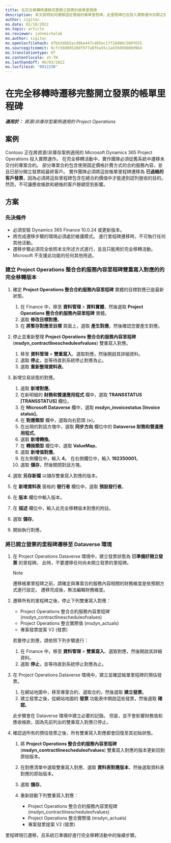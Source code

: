 ```yaml
---
title: 在完全移轉時遷移完整開立發票的帳單里程碑
description: 本文說明如何遷移固定價格的帳單里程碑，此里程碑已在投入實際運作日期之前向客戶開立未交付專案合約的發票。
author: sigitac
ms.date: 01/10/2022
ms.topic: article
ms.reviewer: johnmichalak
ms.author: sigitac
ms.openlocfilehash: d7bb3dbb5acd9be447c405ec17f18d00c500f655
ms.sourcegitcommit: 6cfc50d89528df977a8f6a55c1ad39d99800d9b4
ms.translationtype: HT
ms.contentlocale: zh-TW
ms.lasthandoff: 06/03/2022
ms.locfileid: "8912230"
---
```

# <a name="migrate-fully-invoiced-billing-milestones-at-cutover"></a>在完全移轉時遷移完整開立發票的帳單里程碑

_**適用於：** 資源/非庫存型案例適用的 Project Operations_

## <a name="scenario"></a>案例

Contoso 正在將資源/非庫存案例適用的 Microsoft Dynamics 365 Project Operations 投入實際運作。 在完全移轉活動中，實作團隊必須從舊系統中遷移未交付的專案合約。 部分專案合約包含使用固定價格計費方式的合約服務內容，並且已部分開立發票給最終客戶。 實作團隊必須將這些帳單里程碑遷移為 **已過帳的客戶發票**，因為必須將這些里程碑包含在總合約價值中才能達到認列營收的目的。 然而，不可讓應收帳款和總帳的客戶餘額受到影響。

## <a name="solution"></a>方案

### <a name="prerequisites"></a>先決條件

- 必須安裝 Dynamics 365 Finance 10.0.24 或更新版本。
- 將完成遷移步驟的環境必須處於維護模式。 進行里程碑遷移時，不可執行任何其他活動。
- 遷移步驟必須完全依照本文所述方式進行，並且只能用於完全移轉活動。 Microsoft 不支援此功能的任何其他用途。

### <a name="create-a-cutover-version-of-the-project-operations-integration-contract-line-milestones-dual-write-map"></a>建立 Project Operations 整合合約服務內容里程碑雙重寫入對應的的完全移轉版本 

1. 確定 **Project Operations 整合合約服務內容里程碑** 實體的目標對應已是最新狀態。 

    1. 在 Finance 中，移至 **資料管理** \> **資料實體**，然後選取 **Project Operations 整合合約服務內容里程碑** 實體。 
    2. 選取 **修改目標對應**。 
    3. 在 **將暫存對應至目標** 頁面上，選取 **產生對應**，然後確認您要產生對應。

2. 停止並重新整理 **Project Operations 整合合約服務內容里程碑** (**msdyn\_contractlinescheduleofvalues**) 雙重寫入對應。 

    1. 移至 **資料管理** \> **雙重寫入**、選取對應，然後開啟其詳細資料。 
    2. 選取 **停止**，並等待直到系統停止對應為止。 
    3. 選取 **重新整理資料表**。

3. 新增交易狀態的對應。

    1. 選取 **新增對應**。
    2. 在新明細的 **財務和營運應用程式** 欄中，選取 **TRANSSTATUS \[TRANSSTATUS\]** 欄位。
    3. 在 **Microsoft Dataverse** 欄中，選取 **msdyn\_invoicestatus \[Invoice status\]**。
    4. 在 **對應類型** 欄中，選取向右箭頭 (**\>**)。
    5. 在出現的對話方塊中，選取 **同步方向** 欄位中的 **Dataverse 財務和營運應用程式**。
    6. 選取 **新增轉換**。
    7. 在 **轉換類型** 欄位中，選取 **ValueMap**。
    8. 選取 **新增值對應**。
    9. 在左側欄位中，輸入 **4**。 在右側欄位中，輸入 **192350001**。 
    10. 選取 **儲存**，然後關閉對話方塊。

4. 選取 **另存新檔** 以儲存雙重寫入對應的版本。 
5. 在 **新增資料表** 窗格的 **發行者** 欄位中，選取 **預設發行者**。
6. 在 **版本** 欄位中輸入版本。
7. 在 **描述** 欄位中，輸入此完全移轉版本對應的附註。 
8. 選取 **儲存**。
9. 開始執行對應。

### <a name="migrate-invoiced-milestones-to-the-dataverse-environment"></a>將已開立發票的里程碑遷移至 Dataverse 環境

1. 在 Project Operations Dataverse 環境中，建立發票狀態為 **已準備好開立發票** 的里程碑。 此時，不要遷移任何尚未開立發票的里程碑。

    > [!NOTE]
    > 遷移帳單里程碑之前，請確定與專案合約服務內容相關的財務維度是依預期方式進行設定。 遷移完成後，無法編輯財務維度。

2. 遷移所有的里程碑之後，停止下列雙重寫入對應：

    - Project Operations 整合合約服務內容里程碑 (msdyn\_contractlinescheduleofvalues)
    - Project Operations 整合實際值 (msdyn\_actuals)
    - 專案發票提案 V2 (發票)

    若要停止對應，請依照下列步驟進行：

    1. 在 Finance 中，移至 **資料管理** \> **雙重寫入**、選取對應，然後開啟其詳細資料。
    2. 選取 **停止**，並等待直到系統停止對應為止。

3. 在 Project Operations Dataverse 環境中，建立並確認帳單里程碑的預估發票。 

    1. 在網站地圖中，移至專案合約、選取合約，然後選取 **建立發票**。
    2. 建立發票之後，從網站地圖的 **發票** 功能表中開啟這些發票，然後選取 **確認**。

    此步驟會在 Dataverse 環境中建立必要的記錄。 但是，並不會影響財務值和應收帳款，因為先前列出的雙重寫入對應已停止。

4. 確認過所有的預估發票之後，所有雙重寫入對應都會回復至其初始狀態。

    1. 將 **Project Operations 整合合約服務內容里程碑** (**msdyn\_contractlinescheduleofvalues**) 雙重寫入對應的版本更新回到原始版本。 
    2. 在對應清單中選取雙重寫入對應、選取 **資料表對應版本**，然後選取資料表對應的原始版本。
    3. 選取 **儲存**。
    4. 重新啟動下列雙重寫入對應：

        - Project Operations 整合合約服務內容里程碑 (msdyn\_contractlinescheduleofvalues)
        - Project Operations 整合實際值 (msdyn\_actuals)
        - 專案發票提案 V2 (發票)

里程碑現已遷移，且系統已準備好進行完全移轉活動中的後續步驟。
